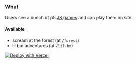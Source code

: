 ### What
Users see a bunch of p5 [JS games](https://p5js.org/) and can play them on site.

#### Available
- scream at the forest (at `/forest`)
- lil bm adventures (at `/lil-bm`)

[![Deploy with Vercel](https://vercel.com/button)](https://vercel.com/new/clone?repository-url=https%3A%2F%2Fgithub.com%2Fdariadia%2Fp5-games)
